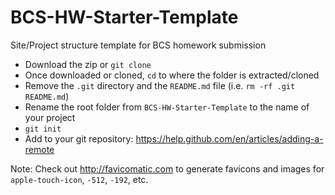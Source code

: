 # BCS-HW-Starter-Template
Site/Project structure template for BCS homework submission

- Download the zip or `git clone`
- Once downloaded or cloned, `cd` to where the folder is extracted/cloned
- Remove the `.git` directory and the `README.md` file (i.e. `rm -rf .git README.md`)
- Rename the root folder from `BCS-HW-Starter-Template` to the name of your project
- `git init`
- Add to your git repository: https://help.github.com/en/articles/adding-a-remote

Note: Check out http://favicomatic.com to generate favicons and images for `apple-touch-icon`, `-512`, `-192`, etc.  
